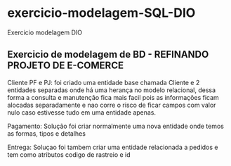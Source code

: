 # exercicio-modelagem-SQL-DIO
Exercicio modelagem DIO

<h2>Exercicio de modelagem de BD - REFINANDO PROJETO DE E-COMERCE</h2>
<p>Cliente PF e PJ:  foi criado uma entidade base chamada Cliente e 2 entidades separadas onde há uma herança no modelo relacional, dessa forma a consulta e manutenção fica mais facil pois as informações ficam alocadas separadamente e nao corre o risco de ficar campos com valor nulo caso estivesse tudo em uma entidade apenas.</p>

<p>Pagamento:  Solução foi criar normalmente uma nova entidade onde temos as formas, tipos e detalhes</p>

<p>Entrega: Soluçao foi tambem criar uma entidade relacionada a pedidos e tem como atributos codigo de rastreio e id</p>
